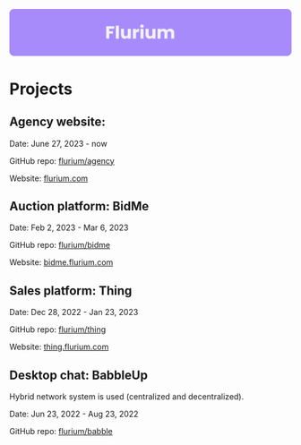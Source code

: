 ![banner](https://raw.githubusercontent.com/flurium/.github/main/profile/banner.svg)

# Projects

## Agency website:

Date: June 27, 2023 - now

GitHub repo: [flurium/agency](https://github.com/flurium/agency)

Website: [flurium.com](https://www.flurium.com)

## Auction platform: BidMe

Date: Feb 2, 2023 - Mar 6, 2023

GitHub repo: [flurium/bidme](https://github.com/flurium/bidme)

Website: [bidme.flurium.com](https://bidme.flurium.com)

## Sales platform: Thing

Date: Dec 28, 2022 - Jan 23, 2023

GitHub repo: [flurium/thing](https://github.com/flurium/thing)

Website: [thing.flurium.com](https://thing.flurium.com)

## Desktop chat: BabbleUp

Hybrid network system is used (centralized and decentralized).

Date: Jun 23, 2022 - Aug 23, 2022

GitHub repo: [flurium/babble](https://github.com/flurium/babble)
